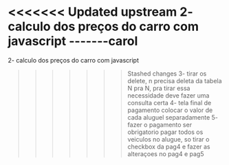 <<<<<<< Updated upstream
2- calculo dos preços  do carro com javascript  -------carol
=======
2- calculo dos preços  do carro com javascript
>>>>>>> Stashed changes
3- tirar os delete, n precisa deleta da tabela N pra N, pra tirar essa necessidade deve fazer uma consulta certa
4- tela final de pagamento colocar o valor de cada aluguel separadamente
5- fazer o pagamento ser obrigatorio pagar todos os veiculos no alugue, so tirar o checkbox da pag4 e fazer as alteraçoes no pag4 e pag5